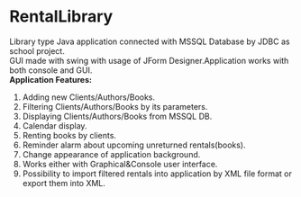 # RentalLibrary
Library type Java application connected with MSSQL Database by JDBC as school project.<br>GUI made with swing with usage of JForm Designer.Application works with both console and GUI.<br>
 	<strong>Application Features:</strong><br>
1. Adding new Clients/Authors/Books.<br>
2. Filtering Clients/Authors/Books by its parameters.<br>
3. Displaying Clients/Authors/Books from MSSQL DB.<br>
4. Calendar display.<br>
5. Renting books by clients.<br>
6. Reminder alarm about upcoming unreturned rentals(books).<br>
7. Change appearance of application background.<br>
8. Works either with Graphical&Console user interface.<br>
9. Possibility to import filtered rentals into application by XML file format or export them into XML. <br>
